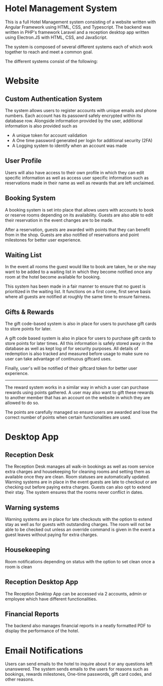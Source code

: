 # Hotel Management System
This is a full Hotel Management system consisting of a website written with Angular Framework using HTML, CSS, and Typescript. The backend was written in PHP's framework Laravel and a reception desktop app written using Electron.JS with HTML, CSS, and JavaScript.

The system is composed of several different systems each of which work together to reach and meet a common goal.



The different systems consist of the following:

# Website

## Custom Authentication System
The system allows users to register accounts with unique emails and phone numbers. Each account has its passowrd safely encrypted within its database row. Alongside information provided by the user, additional information is also provided such as 
- A unique token for account validation
- A One time password generated per login for additional security (2FA)
- A Logging system to identify when an account was made

## User Profile
Users will also have access to their own profile in which they can edit specific information as well as access user specific information such as reservations made in their name as well as rewards that are left unclaimed.

## Booking System
A booking system is set into place that allows users with accounts to book or reserve rooms depending on its availability. Guests are also able to edit their reservation in the event changes are to be made.

After a reservation, guests are awarded with points that they can benefit from in the shop. Guests are also notified of reservations and point milestones for better user experience.

## Waiting List
In the event all rooms the guest would like to book are taken, he or she may want to be added to a waiting list in which they become notified once any room at the hotel become available for booking. 

This system has been made in a fair manner to ensure that no guest is prioritized in the waiting list. It functions on a first come, first serve basis where all guests are notified at roughly the same time to ensure fairness.

## Gifts & Rewards
The gift code-based system is also in place for users to purchase gift cards to store points for later.

A gift code based system is also in place for users to purchase gift cards to store points for later times. All this information is safely stored away in the database as well as kept log of for security purposes. All details of redemption is also tracked and measured before usage to make sure no user can take advantage of continuous giftcard uses. 

Finally, user's will be notified of their giftcard token for better user experience.

---
The reward system works in a similar way in which a user can purchase rewards using points gathered. A user may also want to gift these rewards to another member that has an account on the website in which they are allowed to do so. 

The points are carefully managed so ensure users are awarded and lose the correct number of points when certain functionalities are used.

# Desktop App

## Reception Desk
The Reception Desk manages all walk-in bookings as well as room service extra charges and housekeeping for cleaning rooms and setting them as available once they are clean. Room statuses are automatically updated. Warning systems are in place in the event guests are late to checkout or are checking out before paying extra charges. Guests can also opt to extend their stay. The system ensures that the rooms never conflict in dates.

## Warning systems
Warning systems are in place for late checkouts with the option to extend stay as well as for guests with outstanding charges. The room will not be able to be checked out unless an override command is given in the event a guest leaves without paying for extra charges.

## Housekeeping
Room notifications depending on status with the option to set clean once a room is clean

## Reception Desktop App
The Reception Desktop App can be accessed via 2 accounts, admin or employee which have different functionalities.

## Financial Reports
The backend also manages financial reports in a neatly formatted PDF to display the performance of the hotel.

# Email Notifications
Users can send emails to the hotel to inquire about it or any questions left unanswered. The system sends emails to the users for reasons such as bookings, rewards milestones, One-time passwords, gift card codes, and other reasons.


